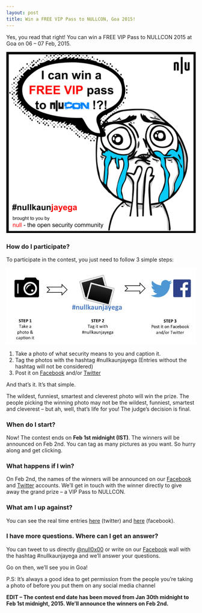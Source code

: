 ```yaml
---
layout: post
title: Win a FREE VIP Pass to NULLCON, Goa 2015!
---
```


Yes, you read that right! You can win a FREE VIP Pass to NULLCON 2015 at Goa on 06 – 07 Feb, 2015.
<!--more-->

![nullconpass](/images/nullcon-poster-two2.jpg)


### How do I participate?

To participate in the contest, you just need to follow 3 simple steps:

![instructions](/images/Slide1.jpg)

1. Take a photo of what security means to you and caption it.
1. Tag the photos with the hashtag #nullkaunjayega (Entries without the hashtag will not be considered)
1. Post it on [Facebook](https://facebook.com/) and/or [Twitter](https://twitter.com/)

And that’s it. It’s that simple.

The wildest, funniest, smartest and cleverest photo will win the prize.
The people picking the winning photo may not be the wildest, funniest, smartest and cleverest – but ah, well, that’s life for you! The judge’s decision is final.

### When do I start?
Now! The contest ends on **Feb 1st midnight (IST)**. The winners will be announced on Feb 2nd. You can tag as many pictures as you want. So hurry along and get clicking.

### What happens if I win?
On Feb 2nd, the names of the winners will be announced on our [Facebook](https://www.facebook.com/null0x00) and [Twitter](https://twitter.com/null0x00) accounts. We’ll get in touch with the winner directly to give away the grand prize – a VIP Pass to NULLCON.

### What am I up against?
You can see the real time entries [here](https://twitter.com/search?f=realtime&q=nullkaunjayega&src=typd) (twitter) and [here](https://www.facebook.com/hashtag/nullkaunjayega) (facebook).

### I have more questions. Where can I get an answer?
You can tweet to us directly [@null0x00](https://twitter.com/null0x00) or write on our [Facebook](https://www.facebook.com/null0x00?fref=ts) wall with the hashtag #nullkaunjayega and we’ll answer your questions.

Go on then, we’ll see you in Goa!

P.S: It’s always a good idea to get permission from the people you’re taking a photo of before you put them on any social media channel

**EDIT – The contest end date has been moved from Jan 30th midnight to  Feb 1st midnight, 2015. We’ll announce the winners on Feb 2nd.**